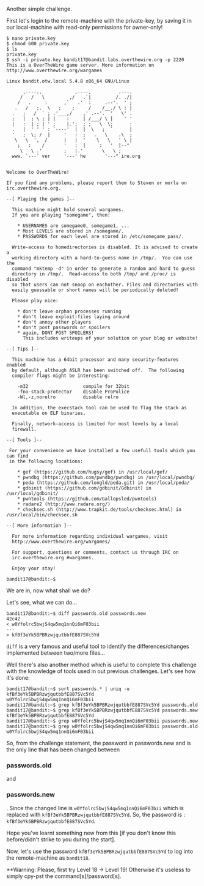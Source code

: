 Another simple challenge.

First let's login to the remote-machine with the private-key, by saving it in our local-machine with read-only permissions for owner-only!
```
$ nano private.key
$ chmod 600 private.key 
$ ls
private.key
$ ssh -i private.key bandit17@bandit.labs.overthewire.org -p 2220
This is a OverTheWire game server. More information on http://www.overthewire.org/wargames

Linux bandit.otw.local 5.4.8 x86_64 GNU/Linux

      ,----..            ,----,          .---.
     /   /   \         ,/   .`|         /. ./|
    /   .     :      ,`   .'  :     .--'.  ' ;
   .   /   ;.  \   ;    ;     /    /__./ \ : |
  .   ;   /  ` ; .'___,/    ,' .--'.  '   \' .
  ;   |  ; \ ; | |    :     | /___/ \ |    ' '
  |   :  | ; | ' ;    |.';  ; ;   \  \;      :
  .   |  ' ' ' : `----'  |  |  \   ;  `      |
  '   ;  \; /  |     '   :  ;   .   \    .\  ;
   \   \  ',  /      |   |  '    \   \   ' \ |
    ;   :    /       '   :  |     :   '  |--"
     \   \ .'        ;   |.'       \   \ ;
  www. `---` ver     '---' he       '---" ire.org


Welcome to OverTheWire!

If you find any problems, please report them to Steven or morla on
irc.overthewire.org.

--[ Playing the games ]--

  This machine might hold several wargames.
  If you are playing "somegame", then:

    * USERNAMES are somegame0, somegame1, ...
    * Most LEVELS are stored in /somegame/.
    * PASSWORDS for each level are stored in /etc/somegame_pass/.

  Write-access to homedirectories is disabled. It is advised to create a
  working directory with a hard-to-guess name in /tmp/.  You can use the
  command "mktemp -d" in order to generate a random and hard to guess
  directory in /tmp/.  Read-access to both /tmp/ and /proc/ is disabled
  so that users can not snoop on eachother. Files and directories with
  easily guessable or short names will be periodically deleted!

  Please play nice:

    * don't leave orphan processes running
    * don't leave exploit-files laying around
    * don't annoy other players
    * don't post passwords or spoilers
    * again, DONT POST SPOILERS!
      This includes writeups of your solution on your blog or website!

--[ Tips ]--

  This machine has a 64bit processor and many security-features enabled
  by default, although ASLR has been switched off.  The following
  compiler flags might be interesting:

    -m32                    compile for 32bit
    -fno-stack-protector    disable ProPolice
    -Wl,-z,norelro          disable relro

  In addition, the execstack tool can be used to flag the stack as
  executable on ELF binaries.

  Finally, network-access is limited for most levels by a local
  firewall.

--[ Tools ]--

 For your convenience we have installed a few usefull tools which you can find
 in the following locations:

    * gef (https://github.com/hugsy/gef) in /usr/local/gef/
    * pwndbg (https://github.com/pwndbg/pwndbg) in /usr/local/pwndbg/
    * peda (https://github.com/longld/peda.git) in /usr/local/peda/
    * gdbinit (https://github.com/gdbinit/Gdbinit) in /usr/local/gdbinit/
    * pwntools (https://github.com/Gallopsled/pwntools)
    * radare2 (http://www.radare.org/)
    * checksec.sh (http://www.trapkit.de/tools/checksec.html) in /usr/local/bin/checksec.sh

--[ More information ]--

  For more information regarding individual wargames, visit
  http://www.overthewire.org/wargames/

  For support, questions or comments, contact us through IRC on
  irc.overthewire.org #wargames.

  Enjoy your stay!

bandit17@bandit:~$
```
We are in, now what shall we do?

Let's see, what we can do...
```
bandit17@bandit:~$ diff passwords.old passwords.new 
42c42
< w0Yfolrc5bwjS4qw5mq1nnQi6mF03bii
---
> kfBf3eYk5BPBRzwjqutbbfE887SVc5Yd
```

`diff` is a very famous and useful tool to identify the differences/changes implemented between two/more files...

Well there's also another method which is useful to complete this challenge with the knowledge of tools used in out previous challenges.
Let's see how it's done:
```
bandit17@bandit:~$ sort passwords.* | uniq -u
kfBf3eYk5BPBRzwjqutbbfE887SVc5Yd
w0Yfolrc5bwjS4qw5mq1nnQi6mF03bii
bandit17@bandit:~$ grep kfBf3eYk5BPBRzwjqutbbfE887SVc5Yd passwords.old 
bandit17@bandit:~$ grep kfBf3eYk5BPBRzwjqutbbfE887SVc5Yd passwords.new
kfBf3eYk5BPBRzwjqutbbfE887SVc5Yd
bandit17@bandit:~$ grep w0Yfolrc5bwjS4qw5mq1nnQi6mF03bii passwords.new 
bandit17@bandit:~$ grep w0Yfolrc5bwjS4qw5mq1nnQi6mF03bii passwords.old
w0Yfolrc5bwjS4qw5mq1nnQi6mF03bii
```
So, from the challenge statement, the password in passwords.new and is the only line that has been changed between <h3>passwords.old</h3> and <h3>passwords.new</h3>.
Since the changed line is `w0Yfolrc5bwjS4qw5mq1nnQi6mF03bii` which is replaced with `kfBf3eYk5BPBRzwjqutbbfE887SVc5Yd`.
So, the password is : `kfBf3eYk5BPBRzwjqutbbfE887SVc5Yd`.


Hope you've learnt something new from this [if you don't know this before/didn't strike to you during the start].

Now, let's use the password `kfBf3eYk5BPBRzwjqutbbfE887SVc5Yd` to log into the remote-machine as `bandit18`.

**Warning: Please, first try Level 18 -> Level 19! Otherwise it's useless to simply cpy-pst the command[s]/password[s].
